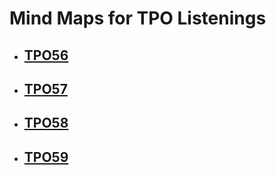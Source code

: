 # Mind Maps for TPO Listenings 

- ## [TPO56](mindmap/tpo56.md)

- ## [TPO57](mindmap/tpo57.md)

- ## [TPO58](mindmap/tpo58.md)

- ## [TPO59](mindmap/tpo59.md)

